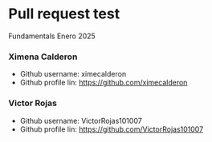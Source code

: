 # Pull request test

Fundamentals Enero 2025

### Ximena Calderon
- Github username: ximecalderon
- Github profile lin: https://github.com/ximecalderon

### Victor Rojas
- Github username: VictorRojas101007
- Github profile lin: https://github.com/VictorRojas101007
